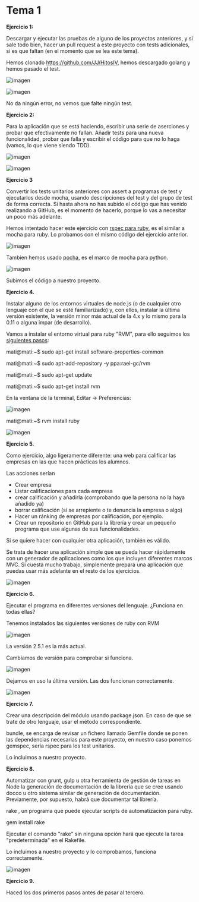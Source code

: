 # Tema 1

**Ejercicio 1:**

Descargar y ejecutar las pruebas de alguno de los proyectos anteriores, y si sale todo bien, hacer un pull request a este proyecto con tests adicionales, si es que faltan (en el momento que se lea este tema).

Hemos clonado https://github.com/JJ/HitosIV, hemos descargado golang y hemos pasado el test.

![imagen](Imagenes/go.png)

![imagen](Imagenes/testgo.png)

No da ningún error, no vemos que falte ningún test.


**Ejercicio 2:**

Para la aplicación que se está haciendo, escribir una serie de aserciones y probar que efectivamente no fallan. Añadir tests para una nueva funcionalidad, probar que falla y escribir el código para que no lo haga (vamos, lo que viene siendo TDD).

![imagen](Imagenes/aserciones.png)

![imagen](Imagenes/testruby.png)


**Ejercicio 3**

Convertir los tests unitarios anteriores con assert a programas de test y ejecutarlos desde mocha, usando descripciones del test y del grupo de test de forma correcta. Si hasta ahora no has subido el código que has venido realizando a GitHub, es el momento de hacerlo, porque lo vas a necesitar un poco más adelante.

Hemos intentado hacer este ejercicio con [rspec para ruby](https://github.com/rspec/rspec), es el similar a mocha para ruby. Lo probamos con el mismo código del ejercicio anterior.

![imagen](Imagenes/testrspec.png)

Tambien hemos usado [pocha](https://github.com/rlgomes/pocha), es el marco de mocha para python.

![imagen](Imagenes/pocha.png)

Subimos el código a nuestro proyecto.

**Ejercicio 4.**

Instalar alguno de los entornos virtuales de node.js (o de cualquier otro lenguaje con el que se esté familiarizado) y, con ellos, instalar la última versión existente, la versión minor más actual de la 4.x y lo mismo para la 0.11 o alguna impar (de desarrollo).

Vamos a instalar el entorno virtual para ruby "RVM", para ello seguimos los [siguientes pasos](https://github.com/rvm/ubuntu_rvm):

mati@mati:~$ sudo apt-get install software-properties-common

mati@mati:~$ sudo apt-add-repository -y ppa:rael-gc/rvm

mati@mati:~$ sudo apt-get update

mati@mati:~$ sudo apt-get install rvm

En la ventana de la terminal, Editar -> Preferencias:

![imagen](Imagenes/terminal.png)

mati@mati:~$ rvm install ruby

![imagen](Imagenes/rvm_ruby.png)

**Ejercicio 5.**

Como ejercicio, algo ligeramente diferente: una web para calificar las empresas en las que hacen prácticas los alumnos.

Las acciones serían

* Crear empresa
* Listar calificaciones para cada empresa
* crear calificación y añadirla (comprobando que la persona no la haya añadido ya)
* borrar calificación (si se arrepiente o te denuncia la empresa o algo)
* Hacer un ránking de empresas por calificación, por ejemplo.
* Crear un repositorio en GitHub para la librería y crear un pequeño programa que use algunas de sus funcionalidades.

Si se quiere hacer con cualquier otra aplicación, también es válido.

Se trata de hacer una aplicación simple que se pueda hacer rápidamente con un generador de aplicaciones como los que incluyen diferentes marcos MVC. Si cuesta mucho trabajo, simplemente prepara una aplicación que puedas usar más adelante en el resto de los ejercicios.


![imagen](Imagenes/.png)

**Ejercicio 6.**

Ejecutar el programa en diferentes versiones del lenguaje. ¿Funciona en todas ellas?

Tenemos instalados las siguientes versiones de ruby con RVM

![imagen](Imagenes/imagenesRuby.png)

La versión 2.5.1 es la más actual.

Cambiamos de versión para comprobar si funciona.

![imagen](Imagenes/ruby_version_237.png)

Dejamos en uso la última versión. Las dos funcionan correctamente.

![imagen](Imagenes/ruby_version_251.png)

**Ejercicio 7.**

Crear una descripción del módulo usando package.json. En caso de que se trate de otro lenguaje, usar el método correspondiente.

bundle, se encarga de revisar un fichero llamado Gemfile donde se ponen las dependencias necesarias para este proyecto, en nuestro caso ponemos gemspec, sería rspec para los test unitarios.

Lo incluimos a nuestro proyecto.

**Ejercicio 8.**

Automatizar con grunt, gulp u otra herramienta de gestión de tareas en Node la generación de documentación de la librería que se cree usando docco u otro sistema similar de generación de documentación. Previamente, por supuesto, habrá que documentar tal librería.

rake , un programa que puede ejecutar scripts de automatización para ruby.

gem install rake

Ejecutar el comando "rake" sin ninguna opción hará que ejecute la tarea "predeterminada" en el Rakefile.

Lo incluimos a nuestro proyecto y lo comprobamos, funciona correctamente.

![imagen](Imagenes/rake.png)

**Ejercicio 9.**

Haced los dos primeros pasos antes de pasar al tercero.
